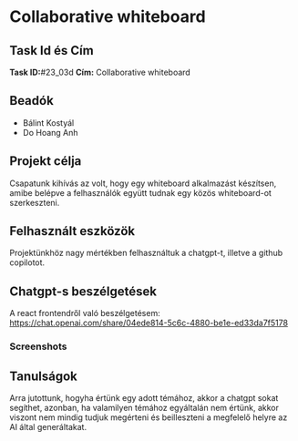 # Collaborative whiteboard

## Task Id és Cím
**Task ID:**#23_03d
**Cím:** Collaborative whiteboard

## Beadók
- Bálint Kostyál
- Do Hoang Anh 

## Projekt célja
Csapatunk kihívás az volt, hogy egy whiteboard alkalmazást készítsen, amibe belépve a felhasználók együtt tudnak egy közös whiteboard-ot szerkeszteni. 

## Felhasznált eszközök
Projektünkhöz nagy mértékben felhasználtuk a chatgpt-t, illetve a github copilotot. 

## Chatgpt-s beszélgetések
A react frontendről való beszélgetésem: https://chat.openai.com/share/04ede814-5c6c-4880-be1e-ed33da7f5178

### Screenshots


## Tanulságok
Arra jutottunk, hogyha értünk egy adott témához, akkor a chatgpt sokat segíthet, azonban, ha valamilyen témához egyáltalán nem értünk, akkor viszont nem mindig tudjuk megérteni és beilleszteni a megfelelő helyre az AI által generáltakat.
